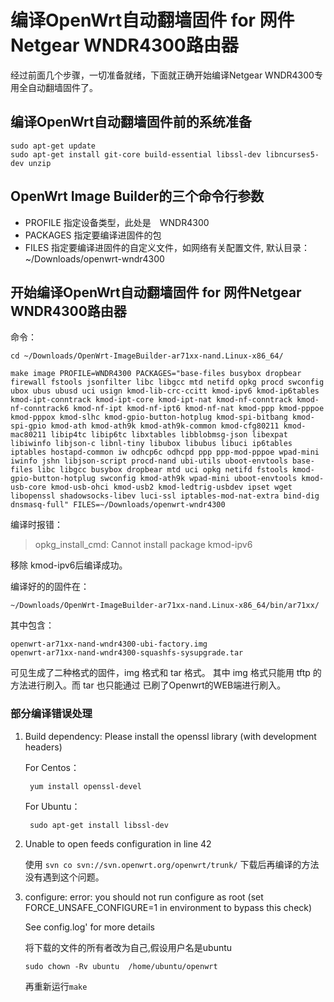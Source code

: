 # 编译OpenWrt自动翻墙固件 for 网件Netgear WNDR4300路由器

经过前面几个步骤，一切准备就绪，下面就正确开始编译Netgear WNDR4300专用全自动翻墙固件了。

## 编译OpenWrt自动翻墙固件前的系统准备
 
	sudo apt-get update
	sudo apt-get install git-core build-essential libssl-dev libncurses5-dev unzip

## OpenWrt Image Builder的三个命令行参数
- PROFILE	指定设备类型，此处是　WNDR4300
- PACKAGES	指定要编译进固件的包
- FILES		指定要编译进固件的自定义文件，如网络有关配置文件, 默认目录：~/Downloads/openwrt-wndr4300

## 开始编译OpenWrt自动翻墙固件 for 网件Netgear WNDR4300路由器

命令：

	cd ~/Downloads/OpenWrt-ImageBuilder-ar71xx-nand.Linux-x86_64/
	
	make image PROFILE=WNDR4300 PACKAGES="base-files busybox dropbear firewall fstools jsonfilter libc libgcc mtd netifd opkg procd swconfig ubox ubus ubusd uci usign kmod-lib-crc-ccitt kmod-ipv6 kmod-ip6tables kmod-ipt-conntrack kmod-ipt-core kmod-ipt-nat kmod-nf-conntrack kmod-nf-conntrack6 kmod-nf-ipt kmod-nf-ipt6 kmod-nf-nat kmod-ppp kmod-pppoe kmod-pppox kmod-slhc kmod-gpio-button-hotplug kmod-spi-bitbang kmod-spi-gpio kmod-ath kmod-ath9k kmod-ath9k-common kmod-cfg80211 kmod-mac80211 libip4tc libip6tc libxtables libblobmsg-json libexpat libiwinfo libjson-c libnl-tiny libubox libubus libuci ip6tables iptables hostapd-common iw odhcp6c odhcpd ppp ppp-mod-pppoe wpad-mini iwinfo jshn libjson-script procd-nand ubi-utils uboot-envtools base-files libc libgcc busybox dropbear mtd uci opkg netifd fstools kmod-gpio-button-hotplug swconfig kmod-ath9k wpad-mini uboot-envtools kmod-usb-core kmod-usb-ohci kmod-usb2 kmod-ledtrig-usbdev ipset wget libopenssl shadowsocks-libev luci-ssl iptables-mod-nat-extra bind-dig dnsmasq-full" FILES=~/Downloads/openwrt-wndr4300

编译时报错：

> opkg_install_cmd: Cannot install package kmod-ipv6

移除 kmod-ipv6后编译成功。

编译好的的固件在：

	~/Downloads/OpenWrt-ImageBuilder-ar71xx-nand.Linux-x86_64/bin/ar71xx/

其中包含：

	openwrt-ar71xx-nand-wndr4300-ubi-factory.img
	openwrt-ar71xx-nand-wndr4300-squashfs-sysupgrade.tar

可见生成了二种格式的固件，img 格式和 tar 格式。 其中 img 格式只能用 tftp 的方法进行刷入。而 tar 也只能通过 已刷了Openwrt的WEB端进行刷入。



### 部分编译错误处理


1. Build dependency: Please install the openssl library (with development headers)
    
	For Centos： 
	
		yum install openssl-devel
	
	For Ubuntu： 
	
		sudo apt-get install libssl-dev
  
2. Unable to open feeds configuration in line 42

	使用 `svn co svn://svn.openwrt.org/openwrt/trunk/` 下载后再编译的方法没有遇到这个问题。 

3.  configure: error: you should not run configure as root (set FORCE_UNSAFE_CONFIGURE=1 in environment to bypass this check) 

	See config.log' for more details

	将下载的文件的所有者改为自己,假设用户名是ubuntu
 
	`sudo chown -Rv ubuntu  /home/ubuntu/openwrt`

	再重新运行`make`